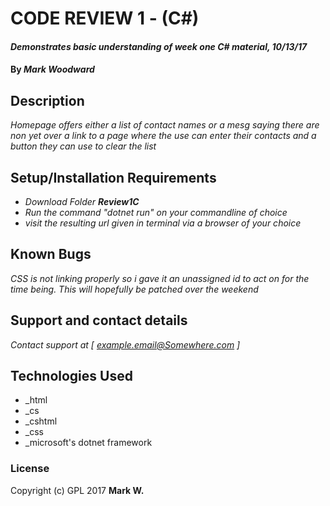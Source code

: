 # CODE REVIEW 1 - (C#)

#### _Demonstrates basic understanding of week one C# material, 10/13/17_

#### By _**Mark Woodward**_

## Description

_Homepage offers either a list of contact names or a mesg saying there are non yet over a link to a page where the use can enter their contacts and a button they can use to clear the list_

## Setup/Installation Requirements

* _Download Folder **Review1C**_
* _Run the command "dotnet run" on your commandline of choice_
* _visit the resulting url given in terminal via a browser of your choice_

## Known Bugs

_CSS is not linking properly so i gave it an unassigned id to act on for the time being. This will hopefully be patched over the weekend_

## Support and contact details

_Contact support at [ example.email@Somewhere.com ]_

## Technologies Used

* _html
* _cs
* _cshtml
* _css
* _microsoft's dotnet framework

### License

Copyright (c) GPL 2017 **Mark W.**
